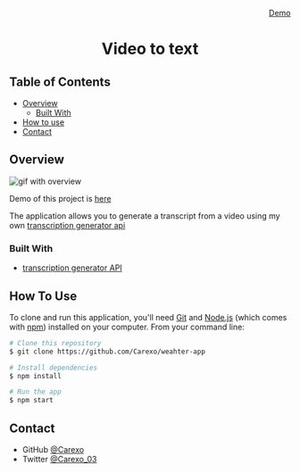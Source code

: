   <p align="right">
    <a href="https://video-to-text-gksoz47jc-carexo.vercel.app/">
      Demo
    </a>
  </p>

  <h1 align="center">Video to text</h1>

## Table of Contents

- [Overview](#overview)
  - [Built With](#built-with)
- [How to use](#how-to-use)
- [Contact](#contact)

## Overview

![gif with overview](https://media.giphy.com/media/VnyMghMDL7zBvSKLf2/giphy.gif)

Demo of this project is [here](https://video-to-text-gksoz47jc-carexo.vercel.app/)

The application allows you to generate a transcript from a video using my own [transcription generator api](https://github.com/Carexo/transcription-generator)

### Built With

- [transcription generator API](https://github.com/Carexo/transcription-generator)

## How To Use

To clone and run this application, you'll need [Git](https://git-scm.com) and [Node.js](https://nodejs.org/en/download/) (which comes with [npm](http://npmjs.com)) installed on your computer. From your command line:

```bash
# Clone this repository
$ git clone https://github.com/Carexo/weahter-app

# Install dependencies
$ npm install

# Run the app
$ npm start
```

## Contact

- GitHub [@Carexo](https://github.com/Carexo)
- Twitter [@Carexo_03](https://twitter.com/Carexo_03)
